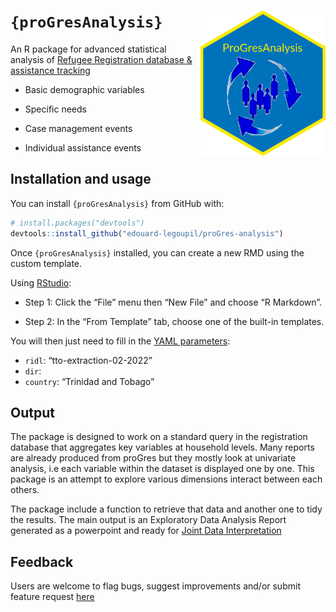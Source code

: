 
<!-- README.md is generated from README.Rmd. Please edit that file -->

# `{proGresAnalysis}` <img src="man/figures/progres.png" width="200" align="right" />

An R package for advanced statistical analysis of [Refugee Registration
database & assistance
tracking](https://www.unhcr.org/registration-guidance/chapter3/registration-tools/)

-   Basic demographic variables

-   Specific needs

-   Case management events

-   Individual assistance events

## Installation and usage

You can install `{proGresAnalysis}` from GitHub with:

``` r
# install.packages("devtools")
devtools::install_github("edouard-legoupil/proGres-analysis")
```

Once `{proGresAnalysis}` installed, you can create a new RMD using the
custom template.

Using [RStudio](https://www.rstudio.com/):

-   Step 1: Click the “File” menu then “New File” and choose “R
    Markdown”.

-   Step 2: In the “From Template” tab, choose one of the built-in
    templates.

You will then just need to fill in the [YAML
parameters](https://rmarkdown.rstudio.com/lesson-6.html):

-   `ridl`: “tto-extraction-02-2022”
-   `dir`:
-   `country`: “Trinidad and Tobago”

## Output

The package is designed to work on a standard query in the registration
database that aggregates key variables at household levels. Many reports
are already produced from proGres but they mostly look at univariate
analysis, i.e each variable within the dataset is displayed one by one.
This package is an attempt to explore various dimensions interact
between each others.

The package include a function to retrieve that data and another one to
tidy the results. The main output is an Exploratory Data Analysis Report
generated as a powerpoint and ready for [Joint Data
Interpretation](https://www.youtube.com/watch?v=0jE-Y7g88K4&feature=youtu.be&t=2305)

## Feedback

Users are welcome to flag bugs, suggest improvements and/or submit
feature request
[here](https://github.com/edouard-legoupil/proGres-analysis/issues/new)
